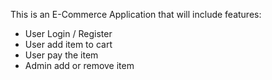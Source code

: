 This is an E-Commerce Application that will include  features:

- User Login / Register
- User add item to cart
- User pay the item
- Admin add or remove item
